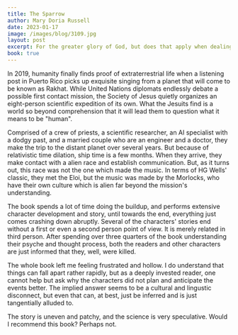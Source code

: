 ```yaml
---
title: The Sparrow
author: Mary Doria Russell
date: 2023-01-17
image: /images/blog/3109.jpg
layout: post
excerpt: For the greater glory of God, but does that apply when dealing with alien creatures with even more alien cultures?
book: true
---
```


In 2019, humanity finally finds proof of extraterrestrial life when a listening post in Puerto Rico picks up exquisite singing from a planet that will come to be known as Rakhat. While United Nations diplomats endlessly debate a possible first contact mission, the Society of Jesus quietly organizes an eight-person scientific expedition of its own.  What the Jesuits find is a world so beyond comprehension that it will lead them to question what it means to be "human".

Comprised of a crew of priests, a scientific researcher, an AI specialist with a dodgy past, and a married couple who are an engineer and a doctor, they make the trip to the distant planet over several years. But because of relativistic time dilation, ship time is a few months. When they arrive, they make contact with a alien race and establish communication. But, as it turns out, this race was not the one which made the music. In terms of HG Wells' classic, they met the Eloi, but the music was made by the Morlocks, who have their own culture which is alien far beyond the mission's understanding.

The book spends a lot of time doing the buildup, and performs extensive character development and story, until towards the end, everything just comes crashing down abruptly. Several of the characters' stories end without a first or even a second person point of view. It is merely related in third person. After spending over three quarters of the book understanding their psyche and thought process, both the readers and other characters are just informed that they, well, were killed.

The whole book left me feeling frustrated and hollow. I do understand that things can fall apart rather rapidly, but as a deeply invested reader, one cannot help but ask why the characters did not plan and anticipate the events better. The implied answer seems to be a cultural and lingustic disconnect, but even that can, at best, just be inferred and is just tangentially alluded to.

The story is uneven and patchy, and the science is very speculative. Would I recommend this book? Perhaps not.
